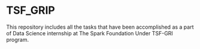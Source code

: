 # TSF_GRIP
This repository includes all the tasks that  have been accomplished as a part of Data Science internship at The Spark Foundation Under TSF-GRI program.
